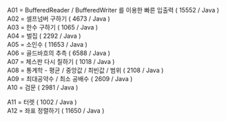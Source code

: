 A01 = BufferedReader / BufferedWriter 를 이용한 빠른 입출력 ( 15552 / Java )  
A02 = 셀프넘버 구하기 ( 4673 / Java )  
A03 = 한수 구하기 ( 1065 / Java )  
A04 = 벌집 ( 2292 / Java )  
A05 = 소인수 ( 11653 / Java )  
A06 = 골드바흐의 추측 ( 6588 / Java )  
A07 = 체스판 다시 칠하기 ( 1018 / Java )  
A08 = 통계학 - 평균 / 중앙값 / 최빈값 / 범위 ( 2108 / Java )  
A09 = 최대공약수 / 최소 공배수 ( 2609 / Java )  
A10 = 검문 ( 2981 / Java )  
  
A11 = 터렛 ( 1002 / Java )  
A12 = 좌표 정렬하기 ( 11650 / Java )  
